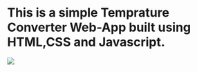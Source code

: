 # This is a simple Temprature Converter Web-App built using HTML,CSS and Javascript. 
<img src="/home/pain/Pictures/Screenshots/">
